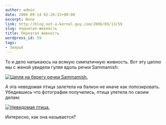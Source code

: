 ```yaml
---
author: admin
date: 2006-09-14 02:26:15+00:00
excerpt: None
link: http://blog.not-a-kernel-guy.com/2006/09/13/59
slug: пернатая-живность
title: Пернатая живность
wordpress_id: 59
tags:
- Зверьё
---
```


То и дело натыкаюсь на всякую симпатичную живность. Вот эту цаплю мы с женой увидели гуляя вдоль речки Sammamish:

[![Цапля на берегу речки Sammamish.](http://blog.not-a-kernel-guy.com/wp-content/uploads/2006/09/heron_small.jpg)](http://blog.not-a-kernel-guy.com/wp-content/uploads/2006/09/heron.jpg)

А эта неведомая птица залетела на балкон не иначе как попозировать. Убедившись что фотографии получились, птица улетела по своим делам:

[![Неведомая птица.](http://blog.not-a-kernel-guy.com/wp-content/uploads/2006/09/some_bird_small.jpg)](http://blog.not-a-kernel-guy.com/wp-content/uploads/2006/09/some_bird.jpg)

Интересно, как она называется?
